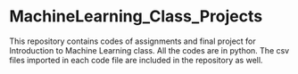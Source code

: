 # MachineLearning_Class_Projects
This repository contains codes of assignments and final project for Introduction to Machine Learning class.
All the codes are in python.
The csv files imported in each code file are included in the repository as well.
